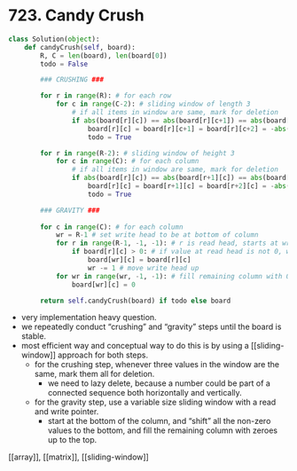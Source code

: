 # 723. Candy Crush

```python
class Solution(object):
    def candyCrush(self, board):
        R, C = len(board), len(board[0])
        todo = False

		### CRUSHING ###

        for r in range(R): # for each row
            for c in range(C-2): # sliding window of length 3
                # if all items in window are same, mark for deletion
                if abs(board[r][c]) == abs(board[r][c+1]) == abs(board[r][c+2]) != 0:
                    board[r][c] = board[r][c+1] = board[r][c+2] = -abs(board[r][c])
                    todo = True

        for r in range(R-2): # sliding window of height 3
            for c in range(C): # for each column
                # if all items in window are same, mark for deletion
                if abs(board[r][c]) == abs(board[r+1][c]) == abs(board[r+2][c]) != 0:
                    board[r][c] = board[r+1][c] = board[r+2][c] = -abs(board[r][c])
                    todo = True

		### GRAVITY ###
		
        for c in range(C): # for each column
            wr = R-1 # set write head to be at bottom of column
            for r in range(R-1, -1, -1): # r is read head, starts at write head and moves up
                if board[r][c] > 0: # if value at read head is not 0, write it to write head
                    board[wr][c] = board[r][c]
                    wr -= 1 # move write head up
            for wr in range(wr, -1, -1): # fill remaining column with 0s
                board[wr][c] = 0

        return self.candyCrush(board) if todo else board
```

- very implementation heavy question.
- we repeatedly conduct “crushing” and “gravity” steps until the board is stable.
- most efficient way and conceptual way to do this is by using a [[sliding-window]] approach for both steps.
	- for the crushing step, whenever three values in the window are the same, mark them all for deletion.
		- we need to lazy delete, because a number could be part of a connected sequence both horizontally and vertically.
	- for the gravity step, use a variable size sliding window with a read and write pointer.
		- start at the bottom of the column, and “shift” all the non-zero values to the bottom, and fill the remaining column with zeroes up to the top.

[[array]], [[matrix]], [[sliding-window]]